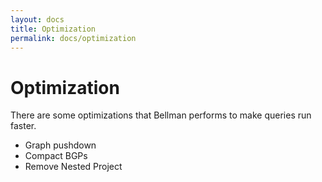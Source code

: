 ```yaml
---
layout: docs
title: Optimization
permalink: docs/optimization
---
```


# Optimization

There are some optimizations that Bellman performs to make queries run faster.

- Graph pushdown
- Compact BGPs
- Remove Nested Project